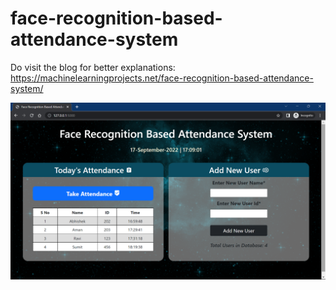 # face-recognition-based-attendance-system  


Do visit the blog for better explanations: https://machinelearningprojects.net/face-recognition-based-attendance-system/

![alt text](ss.png)
